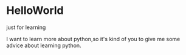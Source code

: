# HelloWorld
just for learning

I want to learn more about python,so it's kind of you to give me some advice about learning python.
